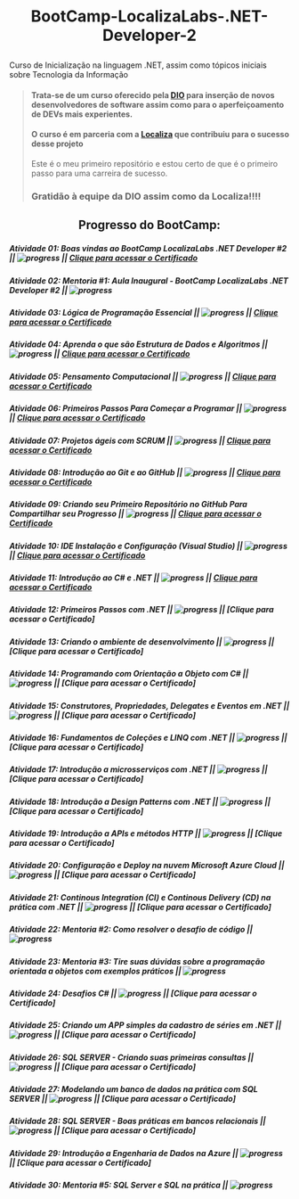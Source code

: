 # <p align="center">BootCamp-LocalizaLabs-.NET-Developer-2</p>
Curso de Inicialização na linguagem .NET, assim como tópicos iniciais sobre Tecnologia da Informação

> #### Trata-se de um curso oferecido pela [DIO](https://web.dio.me/) para inserção de novos desenvolvedores de software assim como para o aperfeiçoamento de DEVs mais experientes.
> #### O curso é em parceria com a [Localiza](https://www.localiza.com/brasil/pt-br) que contribuiu para o sucesso desse projeto
> 
> Este é o meu primeiro repositório e estou certo de que é o primeiro passo para uma carreira de sucesso.
> ### Gratidão à equipe da DIO assim como da Localiza!!!!


## <p align="center">Progresso do BootCamp:</p>

##### Atividade 01: Boas vindas ao BootCamp LocalizaLabs .NET Developer #2 || ![progress](https://progress-bar.dev/100/ "progresso") || [Clique para acessar o Certificado](https://github.com/michel-74/BootCamp-LocalizaLabs-.NET-Developer-2/blob/main/05%20Certificacoes/00%20Certificado%20de%20Boas%20Vindas%20ao%20Bootcamp%20LocalizaLabs.pdf)
##### Atividade 02: Mentoria #1: Aula Inaugural - BootCamp LocalizaLabs .NET Developer #2 || ![progress](https://progress-bar.dev/100/ "progresso")
##### Atividade 03: Lógica de Programação Essencial || ![progress](https://progress-bar.dev/100/ "progresso") || [Clique para acessar o Certificado](https://github.com/michel-74/BootCamp-LocalizaLabs-.NET-Developer-2/blob/main/05%20Certificacoes/02%20Certificado%20de%20Logica%20de%20Programacao%20Essencial.pdf)
##### Atividade 04: Aprenda o que são Estrutura de Dados e Algoritmos || ![progress](https://progress-bar.dev/100/ "progresso") || [Clique para acessar o Certificado](https://github.com/michel-74/BootCamp-LocalizaLabs-.NET-Developer-2/blob/main/05%20Certificacoes/03%20Certificado%20de%20Estrutura%20de%20Dados%20e%20Algoritmo.pdf)
##### Atividade 05: Pensamento Computacional || ![progress](https://progress-bar.dev/100/ "progresso") || [Clique para acessar o Certificado](https://github.com/michel-74/BootCamp-LocalizaLabs-.NET-Developer-2/blob/main/05%20Certificacoes/04%20Certificado%20de%20Pensamento%20Computacional.pdf)
##### Atividade 06: Primeiros Passos Para Começar a Programar || ![progress](https://progress-bar.dev/100/ "progresso") || [Clique para acessar o Certificado](https://github.com/michel-74/BootCamp-LocalizaLabs-.NET-Developer-2/blob/main/05%20Certificacoes/05%20Certificado%20de%20Primeiros%20Passos%20para%20comecar%20a%20programar.pdf)
##### Atividade 07: Projetos ágeis com SCRUM || ![progress](https://progress-bar.dev/100/ "progresso") || [Clique para acessar o Certificado](https://github.com/michel-74/BootCamp-LocalizaLabs-.NET-Developer-2/blob/main/05%20Certificacoes/06%20Certificado%20de%20Projetos%20ageis%20com%20SCRUM.pdf)
##### Atividade 08: Introdução ao Git e ao GitHub || ![progress](https://progress-bar.dev/100/ "progresso") || [Clique para acessar o Certificado](https://github.com/michel-74/BootCamp-LocalizaLabs-.NET-Developer-2/blob/main/05%20Certificacoes/07%20Certificado%20de%20Introducao%20ao%20Git%20e%20ao%20GitHub.pdf)
##### Atividade 09: Criando seu Primeiro Repositório no GitHub Para Compartilhar seu Progresso || ![progress](https://progress-bar.dev/100/ "progresso") || [Clique para acessar o Certificado](https://github.com/michel-74/BootCamp-LocalizaLabs-.NET-Developer-2/blob/main/05%20Certificacoes/08%20Certificado%20Criando%20seu%20Primeiro%20Repositorio%20no%20GitHub%20Para%20Compartilhar%20Seu%20Progresso.pdf)
##### Atividade 10: IDE Instalação e Configuração (Visual Studio) || ![progress](https://progress-bar.dev/100/ "progresso") || [Clique para acessar o Certificado](https://github.com/michel-74/BootCamp-LocalizaLabs-.NET-Developer-2/blob/main/05%20Certificacoes/09%20Certificado%20IDE%20Instalacao%20e%20Configuracao%20-%20Visual%20Studio.pdf)
##### Atividade 11: Introdução ao C# e .NET || ![progress](https://progress-bar.dev/100/ "progresso") || [Clique para acessar o Certificado](https://github.com/michel-74/BootCamp-LocalizaLabs-.NET-Developer-2/blob/main/05%20Certificacoes/10%20Certificado%20Introducao%20ao%20C#%20e%20Net.pdf)
##### Atividade 12: Primeiros Passos com .NET || ![progress](https://progress-bar.dev/15/ "progresso") || [Clique para acessar o Certificado]
##### Atividade 13: Criando o ambiente de desenvolvimento || ![progress](https://progress-bar.dev/0/ "progresso") || [Clique para acessar o Certificado]
##### Atividade 14: Programando com Orientação a Objeto com C# || ![progress](https://progress-bar.dev/0/ "progresso") || [Clique para acessar o Certificado]
##### Atividade 15: Construtores, Propriedades, Delegates e Eventos em .NET || ![progress](https://progress-bar.dev/0/ "progresso") || [Clique para acessar o Certificado]
##### Atividade 16: Fundamentos de Coleções e LINQ com .NET || ![progress](https://progress-bar.dev/0/ "progresso") || [Clique para acessar o Certificado]
##### Atividade 17: Introdução a microsserviços com .NET || ![progress](https://progress-bar.dev/0/ "progresso") || [Clique para acessar o Certificado]
##### Atividade 18: Introdução a Design Patterns com .NET || ![progress](https://progress-bar.dev/0/ "progresso") || [Clique para acessar o Certificado]
##### Atividade 19: Introdução a APIs e métodos HTTP || ![progress](https://progress-bar.dev/0/ "progresso") || [Clique para acessar o Certificado]
##### Atividade 20: Configuração e Deploy na nuvem Microsoft Azure Cloud || ![progress](https://progress-bar.dev/0/ "progresso") || [Clique para acessar o Certificado]
##### Atividade 21: Continous Integration (CI) e Continous Delivery (CD) na prática com .NET || ![progress](https://progress-bar.dev/0/ "progresso") || [Clique para acessar o Certificado]
##### Atividade 22: Mentoria #2: Como resolver o desafio de código || ![progress](https://progress-bar.dev/100/ "progresso")
##### Atividade 23: Mentoria #3: Tire suas dúvidas sobre a programação orientada a objetos com exemplos práticos || ![progress](https://progress-bar.dev/100/ "progresso")
##### Atividade 24: Desafios C# || ![progress](https://progress-bar.dev/0/ "progresso") || [Clique para acessar o Certificado]
##### Atividade 25: Criando um APP simples da cadastro de séries em .NET || ![progress](https://progress-bar.dev/0/ "progresso") || [Clique para acessar o Certificado]
##### Atividade 26: SQL SERVER - Criando suas primeiras consultas || ![progress](https://progress-bar.dev/0/ "progresso") || [Clique para acessar o Certificado]
##### Atividade 27: Modelando um banco de dados na prática com SQL SERVER || ![progress](https://progress-bar.dev/0/ "progresso") || [Clique para acessar o Certificado]
##### Atividade 28: SQL SERVER - Boas práticas em bancos relacionais || ![progress](https://progress-bar.dev/0/ "progresso") || [Clique para acessar o Certificado]
##### Atividade 29: Introdução a Engenharia de Dados na Azure || ![progress](https://progress-bar.dev/0/ "progresso") || [Clique para acessar o Certificado]
##### Atividade 30: Mentoria #5: SQL Server e SQL na prática || ![progress](https://progress-bar.dev/0/ "progresso")
